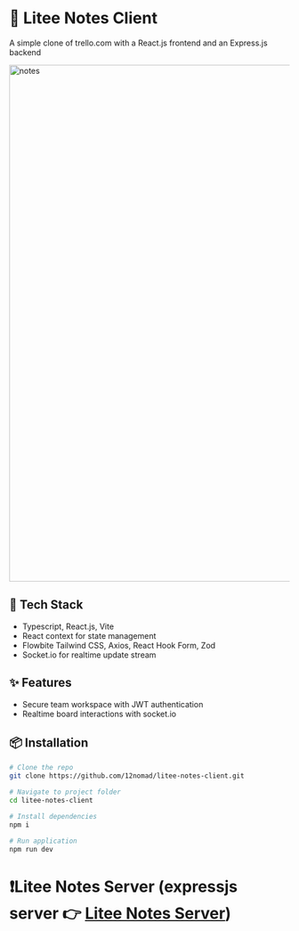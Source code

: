 # 📒 Litee Notes Client

A simple clone of trello.com with a React.js frontend and an Express.js backend

<img width="1920" height="928" alt="notes" src="https://github.com/user-attachments/assets/c469653f-d567-4e24-801a-98e78ec7566d" />

## 🚀 Tech Stack

- Typescript, React.js, Vite
- React context for state management
- Flowbite Tailwind CSS, Axios, React Hook Form, Zod
- Socket.io for realtime update stream

## ✨ Features

- Secure team workspace with JWT authentication
- Realtime board interactions with socket.io

## 📦 Installation

```bash
# Clone the repo
git clone https://github.com/12nomad/litee-notes-client.git

# Navigate to project folder
cd litee-notes-client

# Install dependencies
npm i

# Run application
npm run dev
```

# ❗Litee Notes Server (expressjs server 👉 [Litee Notes Server](https://github.com/12nomad/litee-notes-server)) 
